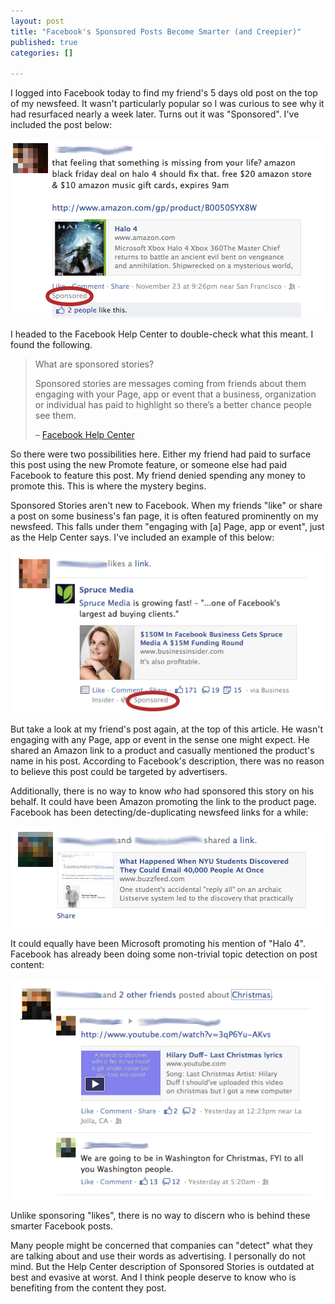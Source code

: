 ```yaml
--- 
layout: post
title: "Facebook's Sponsored Posts Become Smarter (and Creepier)"
published: true
categories: []

---
```



I logged into Facebook today to find my friend's 5 days old post on the top of my newsfeed. It wasn't particularly popular so I was curious to see why it had resurfaced nearly a week later. Turns out it was "Sponsored". I've included the post below:

![](/public/images/fb-smart-sponsored.png)

I headed to the Facebook Help Center to double-check what this meant. I found the following.

> What are sponsored stories?
> 
> Sponsored stories are messages coming from friends about them engaging with your Page, app or event that a business, organization or individual has paid to highlight so there’s a better chance people see them. 
>
> – [Facebook Help Center](https://www.facebook.com/help/499864970040521/)

So there were two possibilities here. Either my friend had paid to surface this post using the new Promote feature, or someone else had paid Facebook to feature this post. My friend denied spending any money to promote this. This is where the mystery begins.

Sponsored Stories aren't new to Facebook. When my friends "like" or share a post on some business's fan page, it is often featured prominently on my newsfeed. This falls under them "engaging with [a] Page, app or event", just as the Help Center says. I've included an example of this below:

![](/public/images/fb-regular-sponsored.png)

But take a look at my friend's post again, at the top of this article. He wasn't engaging with any Page, app or event in the sense one might expect. He shared an Amazon link to a product and casually mentioned the product's name in his post. According to Facebook's description, there was no reason to believe this post could be targeted by advertisers.

Additionally, there is no way to know *who* had sponsored this story on his behalf.  It could have been Amazon promoting the link to the product page. Facebook has been detecting/de-duplicating newsfeed links for a while:

![](/public/images/fb-link-dedup.png)

It could equally have been Microsoft promoting his mention of "Halo 4". Facebook has already been doing some non-trivial topic detection on post content:

![](/public/images/fb-topic-dedup.png)

Unlike sponsoring "likes", there is no way to discern who is behind these smarter Facebook posts.

Many people might be concerned that companies can "detect" what they are talking about and use their words as advertising. I personally do not mind. But the Help Center description of Sponsored Stories is outdated at best and evasive at worst. And I think people deserve to know who is benefiting from the content they post.



